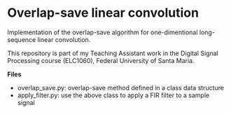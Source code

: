 # Overlap-save linear convolution

Implementation of the overlap-save algorithm for one-dimentional long-sequence linear convolution.

This repository is part of my Teaching Assistant work in the Digital Signal Processing course (ELC1060), Federal University of Santa Maria.

**Files**
- overlap_save.py: overlap-save method defined in a class data structure
- apply_filter.py: use the above class to apply a FIR filter to a sample signal
